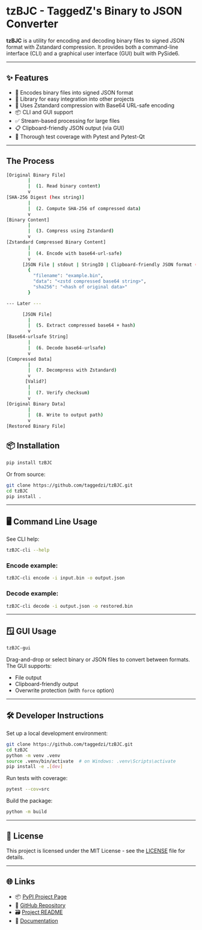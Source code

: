 # tzBJC - TaggedZ's Binary to JSON Converter

**tzBJC** is a utility for encoding and decoding binary files to signed JSON format with Zstandard compression. It provides both a command-line interface (CLI) and a graphical user interface (GUI) built with PySide6.

---

## ✨ Features

- 🔐 Encodes binary files into signed JSON format
- 🔌 Library for easy integration into other projects
- 🧩 Uses Zstandard compression with Base64 URL-safe encoding
- 📦 CLI and GUI support
- ✅ Stream-based processing for large files
- 📋 Clipboard-friendly JSON output (via GUI)
- 🧪 Thorough test coverage with Pytest and Pytest-Qt

---

## The Process

```bash
[Original Binary File]
        |
        |  (1. Read binary content)
        v
[SHA-256 Digest (hex string)]
        |
        |  (2. Compute SHA-256 of compressed data)
        v
[Binary Content]
        |
        |  (3. Compress using Zstandard)
        v
[Zstandard Compressed Binary Content]
        |
        |  (4. Encode with base64-url-safe)
        v
      [JSON File | stdout | StringIO | Clipboard-friendly JSON format (GUI)]
        {
          "filename": "example.bin",
          "data": "<zstd compressed base64 string>",
          "sha256": "<hash of original data>"
        }

--- Later ---

      [JSON File]
        |
        |  (5. Extract compressed base64 + hash)
        v
[Base64-urlsafe String]
        |
        |  (6. Decode base64-urlsafe)
        v
[Compressed Data]
        |
        |  (7. Decompress with Zstandard)
        v
       [Valid?]
        |
        |  (7. Verify checksum)
        v
[Original Binary Data]
        |
        |  (8. Write to output path)
        v
[Restored Binary File]

```

## 📦 Installation

```bash
pip install tzBJC
```

Or from source:

```bash
git clone https://github.com/taggedzi/tzBJC.git
cd tzBJC
pip install .
```

---

## 🖥️ Command Line Usage

See CLI help:

```bash
tzBJC-cli --help
```

### Encode example:

```bash
tzBJC-cli encode -i input.bin -o output.json
```

### Decode example:

```bash
tzBJC-cli decode -i output.json -o restored.bin
```

---

## 🪟 GUI Usage

```bash
tzBJC-gui
```

Drag-and-drop or select binary or JSON files to convert between formats. The GUI supports:

- File output
- Clipboard-friendly output
- Overwrite protection (with `force` option)

---

## 🛠 Developer Instructions

Set up a local development environment:

```bash
git clone https://github.com/taggedzi/tzBJC.git
cd tzBJC
python -m venv .venv
source .venv/bin/activate  # on Windows: .venv\Scripts\activate
pip install -e .[dev]
```

Run tests with coverage:

```bash
pytest --cov=src
```

Build the package:

```bash
python -m build
```

---

## 📄 License

This project is licensed under the MIT License - see the [LICENSE](LICENSE) file for details.

---

## 🌐 Links

- 📦 [PyPI Project Page](https://pypi.org/project/tzBJC/)
- 🐙 [GitHub Repository](https://github.com/taggedzi/tzBJC)
- 🗃️ [Project README](README.md)
- 📖 [Documentation](https://taggedzi.github.io/tzBJC/)
